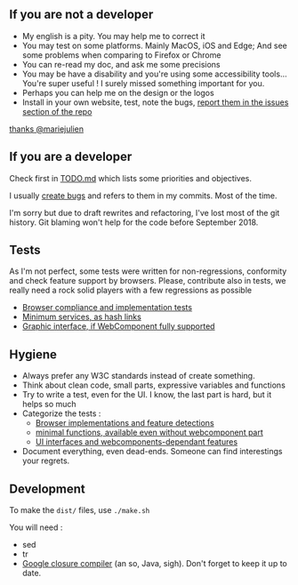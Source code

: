If you are not a developer
--------------------------

- My english is a pity. You may help me to correct it
- You may test on some platforms. Mainly MacOS, iOS and Edge; And see some problems when comparing to Firefox or Chrome
- You can re-read my doc, and ask me some precisions
- You may be have a disability and you're using some accessibility tools… You're super useful ! I surely missed something important for you.
- Perhaps you can help me on the design or the logos
- Install in your own website, test, note the bugs, [report them in the issues section of the repo](https://github.com/dascritch/cpu-audio/issues)

[thanks @mariejulien](https://twitter.com/mariejulien/status/1047827583126183937)


If you are a developer
----------------------

Check first in [TODO.md](TODO.md) which lists some priorities and objectives.

I usually [create bugs](https://github.com/dascritch/cpu-audio/issues) and refers to them in my commits. Most of the time.

I'm sorry but due to draft rewrites and refactoring, I've lost most of the git history. Git blaming won't help for the code before September 2018.


Tests
-----

As I'm not perfect, some tests were written for non-regressions, conformity and check feature support by browsers. Please, contribute also in tests, we really need a rock solid players with a few regressions as possible

 * [Browser compliance and implementation tests](./tests-browser.html)
 * [Minimum services, as hash links](./tests-minimal.html)
 * [Graphic interface, if WebComponent fully supported](./tests-interface.html)


Hygiene
-------

- Always prefer any W3C standards instead of create something.
- Think about clean code, small parts, expressive variables and functions
- Try to write a test, even for the UI. I know, the last part is hard, but it helps so much
- Categorize the tests :
  - [Browser implementations and feature detections](./test-browser.html)
  - [minimal functions, available even without webcomponent part](./test-minimal.html)
  - [UI interfaces and webcomponents-dependant features](./test-interface.html)
- Document everything, even dead-ends. Someone can find interestings your regrets.


Development
-----------

To make the `dist/` files, use `./make.sh`

You will need :
- sed
- tr
- [Google closure compiler](https://developers.google.com/closure/compiler/) (an so, Java, sigh). Don't forget to keep it up to date.
